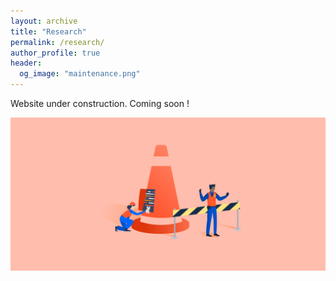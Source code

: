 ```yaml
---
layout: archive
title: "Research"
permalink: /research/
author_profile: true
header:
  og_image: "maintenance.png"
---
```


Website under construction.
Coming soon !  

![](/images/software/maintenance.png)